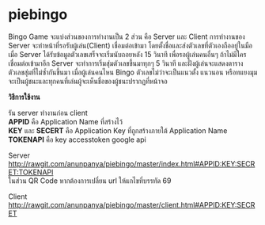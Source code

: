 ﻿# piebingo
Bingo Game จะแบ่งส่วนของการทำงานเป็น 2 ส่วน คือ Server และ Client การทำงานของ Server จะทำหน้าที่รอรับผู้เล่น(Client) เชื่อมต่อเข้ามา โดยตั้งชื่อและส่งตัวเลขที่ตัวเองถืออยู่ในมือ เมื่อ Server ได้รับข้อมูลตัวเลขเสร็จจะเริ่มนับถอยหลัง 15 วินาที เพื่อรอผู้เล่นคนอื่นๆ ถ้าไม่มีใครเชื่อมต่อเข้ามาอีก Server จะทำการเริ่มสุ่มตัวเลขขึ้นมาทุกๆ 5 วินาที และฝั่งผู้เล่นจะแสดงตารางตัวเลขสุ่มที่ไม่ซ้ำกันขึ้นมา เมื่อผู้เล่นคนไหน Bingo ตัวเลขไม่ว่าจะเป็นแนวตั้ง แนวนอน หรือทแยงมุม จะเป็นผู้ชนะและทุกคนที่เล่นผู้จะเห็นชื่อของผู้ชนะปรากฏที่หน้าจอ

**วิธีการใช้งาน**

รัน server ทำงานก่อน client <br>
**APPID** คือ Application Name ที่สร้างไว้<br>
**KEY** และ **SECERT** คือ Application Key ที่ถูกสร้างภายใต้ Application Name
**TOKENAPI** คือ key accesstoken google api

Server<br>
http://rawgit.com/anunpanya/piebingo/master/index.html#APPID:KEY:SECRET:TOKENAPI<br>
ในส่วน QR Code หากต้องการเปลี่ยน url ให้แกไขที่บรรทัด 69

Client<br>
http://rawgit.com/anunpanya/piebingo/master/client.html#APPID:KEY:SECRET
